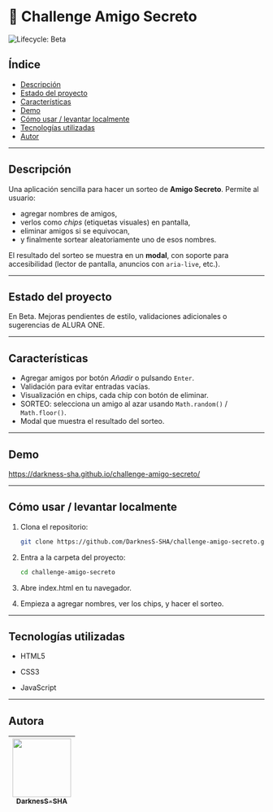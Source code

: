 # 🎲 Challenge Amigo Secreto

![Lifecycle: Beta](https://img.shields.io/badge/Lifecycle-Beta-purple)

## Índice

- [Descripción](#descripción)
- [Estado del proyecto](#estado-del-proyecto)
- [Características](#características)
- [Demo](#demo)
- [Cómo usar / levantar localmente](#cómo-usar--levantar-localmente)
- [Tecnologías utilizadas](#tecnologías-utilizadas)
- [Autor](#autor)

---

## Descripción

Una aplicación sencilla para hacer un sorteo de **Amigo Secreto**. Permite al usuario:

- agregar nombres de amigos,
- verlos como *chips* (etiquetas visuales) en pantalla,
- eliminar amigos si se equivocan,
- y finalmente sortear aleatoriamente uno de esos nombres.

El resultado del sorteo se muestra en un **modal**, con soporte para accesibilidad (lector de pantalla, anuncios con `aria-live`, etc.).

---

## Estado del proyecto

En Beta. Mejoras pendientes de estilo, validaciones adicionales o sugerencias de ALURA ONE.

---

## Características

- Agregar amigos por botón *Añadir* o pulsando `Enter`.
- Validación para evitar entradas vacías.
- Visualización en chips, cada chip con botón de eliminar.
- SORTEO: selecciona un amigo al azar usando `Math.random()` / `Math.floor()`.
- Modal que muestra el resultado del sorteo.

---

## Demo

https://darkness-sha.github.io/challenge-amigo-secreto/

---

## Cómo usar / levantar localmente

1. Clona el repositorio:

   ```bash
   git clone https://github.com/DarknesS-SHA/challenge-amigo-secreto.git
   
2. Entra a la carpeta del proyecto:

    ```bash
    cd challenge-amigo-secreto

3. Abre index.html en tu navegador.

5. Empieza a agregar nombres, ver los chips, y hacer el sorteo.

---

## Tecnologías utilizadas

- HTML5

- CSS3

- JavaScript

---

## Autora

| [<img src="https://avatars.githubusercontent.com/u/225764886?v=4" width=115><br><sub>DarknesS-SHA</sub>](https://githb.com/DarknesS-SHA) |
|  :---: |